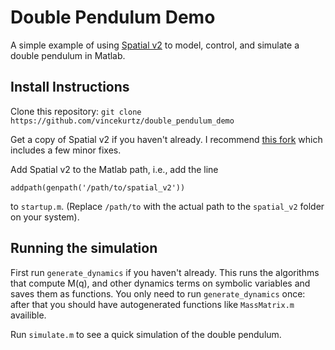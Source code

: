 # Double Pendulum Demo

A simple example of using [Spatial v2](http://royfeatherstone.org/spatial/v2/) to model,
control, and simulate a double pendulum in Matlab.

## Install Instructions

Clone this repository: `git clone https://github.com/vincekurtz/double_pendulum_demo`

Get a copy of Spatial v2 if you haven't already. I recommend [this fork](https://github.com/vincekurtz/spatial_v2) which includes
a few minor fixes. 

Add Spatial v2 to the Matlab path, i.e., add the line
```
addpath(genpath('/path/to/spatial_v2'))
```
to `startup.m`. (Replace `/path/to` with the actual path to the `spatial_v2` folder on your system).

## Running the simulation

First run `generate_dynamics` if you haven't already. This runs the algorithms that compute
M(q), and other dynamics terms on symbolic variables and saves them as functions. You only
need to run `generate_dynamics` once: after that you should have autogenerated functions like
`MassMatrix.m` availible.

Run `simulate.m` to see a quick simulation of the double pendulum. 
